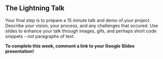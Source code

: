## The Lightning Talk

Your final step is to prepare a 15 minute talk and demo of your project. Describe your vision, your process, and any challenges that occured. Use slides to enhance your talk through images, gifs, and perhaps short code snippets - *not* paragraphs of text.

**To complete this week, comment a link to your Google Slides presentation!**